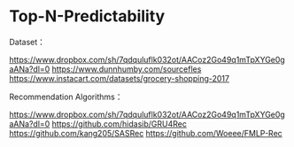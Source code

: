 # Top-N-Predictability

Dataset：

https://www.dropbox.com/sh/7qdquluflk032ot/AACoz2Go49q1mTpXYGe0gaANa?dl=0
https://www.dunnhumby.com/sourcefles
https://www.instacart.com/datasets/grocery-shopping-2017

Recommendation Algorithms：

https://www.dropbox.com/sh/7qdquluflk032ot/AACoz2Go49q1mTpXYGe0gaANa?dl=0
https://github.com/hidasib/GRU4Rec
https://github.com/kang205/SASRec
https://github.com/Woeee/FMLP-Rec
